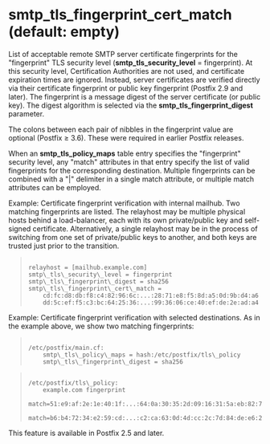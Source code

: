 # smtp_tls_fingerprint_cert_match (default: empty)
 List of acceptable remote SMTP server certificate fingerprints for
the "fingerprint" TLS security level (**smtp\_tls\_security\_level** =
fingerprint). At this security level, Certification Authorities are not
used, and certificate expiration times are ignored. Instead, server
certificates are verified directly via their certificate fingerprint
or public key fingerprint (Postfix 2.9 and later). The fingerprint
is a message digest of the server certificate (or public key). The
digest algorithm is selected via the **smtp\_tls\_fingerprint\_digest**
parameter. 


 The colons between each pair of nibbles in the fingerprint value
are optional (Postfix ≥ 3.6). These were required in earlier
Postfix releases. 


 When an **smtp\_tls\_policy\_maps** table entry specifies the
"fingerprint" security level, any "match" attributes in that entry specify
the list of valid fingerprints for the corresponding destination. Multiple
fingerprints can be combined with a "|" delimiter in a single match
attribute, or multiple match attributes can be employed. 


 Example: Certificate fingerprint verification with internal mailhub.
Two matching fingerprints are listed. The relayhost may be multiple
physical hosts behind a load-balancer, each with its own private/public
key and self-signed certificate. Alternatively, a single relayhost may
be in the process of switching from one set of private/public keys to
another, and both keys are trusted just prior to the transition. 



> 
> 
> ```
> 
> relayhost = [mailhub.example.com]
> smtp\_tls\_security\_level = fingerprint
> smtp\_tls\_fingerprint\_digest = sha256
> smtp\_tls\_fingerprint\_cert\_match =
>     cd:fc:d8:db:f8:c4:82:96:6c:...:28:71:e8:f5:8d:a5:0d:9b:d4:a6
>     dd:5c:ef:f5:c3:bc:64:25:36:...:99:36:06:ce:40:ef:de:2e:ad:a4
> 
> ```
> 
> 


 Example: Certificate fingerprint verification with selected destinations.
As in the example above, we show two matching fingerprints: 



> 
> 
> ```
> 
> /etc/postfix/main.cf:
>     smtp\_tls\_policy\_maps = hash:/etc/postfix/tls\_policy
>     smtp\_tls\_fingerprint\_digest = sha256
> 
> ```
> 
> 



> 
> 
> ```
> 
> /etc/postfix/tls\_policy:
>     example.com fingerprint
>         match=51:e9:af:2e:1e:40:1f:...:64:0a:30:35:2d:09:16:31:5a:eb:82:76
>         match=b6:b4:72:34:e2:59:cd:...:c2:ca:63:0d:4d:cc:2c:7d:84:de:e6:2f
> 
> ```
> 
> 


 This feature is available in Postfix 2.5 and later. 


